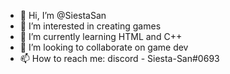 - 👋 Hi, I’m @SiestaSan
- 👀 I’m interested in creating games
- 🌱 I’m currently learning HTML and C++
- 💞️ I’m looking to collaborate on game dev
- 📫 How to reach me: discord - Siesta-San#0693

<!---
SiestaSan/SiestaSan is a ✨ special ✨ repository because its `README.md` (this file) appears on your GitHub profile.
You can click the Preview link to take a look at your changes.
--->
